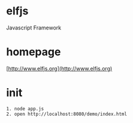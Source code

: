 # elfjs
Javascript Framework

# homepage
[http://www.elfjs.org](http://www.elfjs.org)

# init
    1. node app.js
    2. open http://localhost:8080/demo/index.html